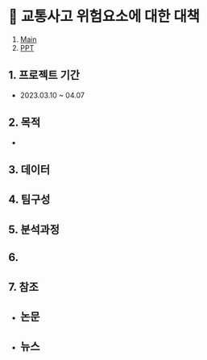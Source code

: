# :car: 교통사고 위험요소에 대한 대책
1. [Main](https://github.com/MaestroYongseok/CarAccident-miniproject/blob/main/img/home.jpg) <br>
2. [PPT](https://github.com/MaestroYongseok/CarAccident-miniproject/blob/main/2nd%20%ED%8C%80%20%ED%94%84%EB%A1%9C%EC%A0%9D%ED%8A%B8(%EA%B5%90%ED%86%B5%EC%82%AC%EA%B3%A0)%205%EC%A1%B0.pdf)

## 1. 프로젝트 기간
- 2023.03.10 ~ 04.07

## 2. 목적
- 

## 3. 데이터


## 4. 팀구성


## 5. 분석과정


## 6.


## 7. 참조 
- 논문 
  - 
- 뉴스
  - 